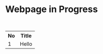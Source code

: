 <html>
<body>
<h1> Webpage in Progress</h1>
<br>
<table>
<tr>
  <th>No</th>
  <th>Title</th>
  </tr>
  <tr>
    <td>1</td>
    <td>Hello</td>
    </tr>
    </table>
</body>
</html>
